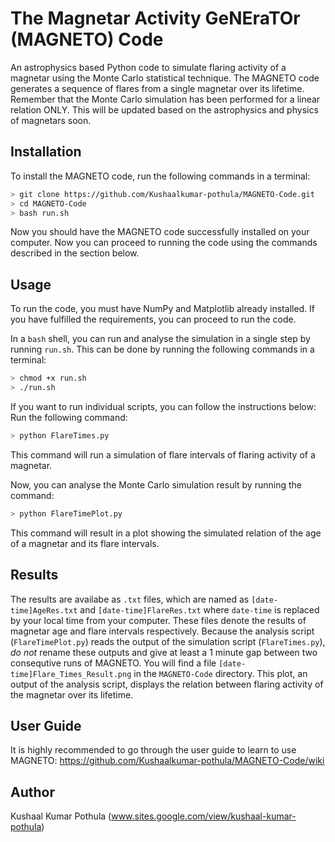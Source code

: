 # The Magnetar Activity GeNEraTOr (MAGNETO) Code
An astrophysics based Python code to simulate flaring activity of a magnetar using the Monte Carlo statistical technique. 
The MAGNETO code generates a sequence of flares from a single magnetar over its lifetime. Remember that the Monte Carlo simulation has been performed for a linear relation ONLY. This will be updated based on the astrophysics and physics of magnetars soon.


## Installation

To install the MAGNETO code, run the following commands in a terminal:
```bash
> git clone https://github.com/Kushaalkumar-pothula/MAGNETO-Code.git
> cd MAGNETO-Code
> bash run.sh
```
Now you should have the MAGNETO code successfully installed on your computer. Now you can proceed to running the code using the commands described in the section below.

## Usage
To run the code, you must have NumPy and Matplotlib already installed. 
If you have fulfilled the requirements, you can proceed to run the code.

In a ```bash``` shell, you can run and analyse the simulation in a single step by running ```run.sh```. This can be done by running the following commands in a terminal:
```bash
> chmod +x run.sh
> ./run.sh
```

If you want to run individual scripts, you can follow the instructions below:
Run the following command:
```bash
> python FlareTimes.py
```
This command  will run a simulation of flare intervals of flaring activity of a magnetar.

Now, you can analyse the Monte Carlo simulation result by running the command:
```bash
> python FlareTimePlot.py
```
This command will result in a plot showing the simulated relation of the age of a magnetar and its flare intervals.

## Results
The results are availabe as ```.txt``` files, which are named as ```[date-time]AgeRes.txt``` and ```[date-time]FlareRes.txt``` where ```date-time``` is replaced by your local time from your computer. These files denote the results of magnetar age and flare intervals respectively. Because the analysis script (```FlareTimePlot.py```) reads the output of the simulation script (```FlareTimes.py```), *do not* rename these outputs and give at least a 1 minute gap between two consequtive runs of MAGNETO.
You will find a file ```[date-time]Flare_Times_Result.png``` in the ```MAGNETO-Code``` directory. This plot, an output of the analysis script, displays the relation between flaring activity of the magnetar over its lifetime.

## User Guide
It is highly recommended to go through the user guide to learn to use MAGNETO: https://github.com/Kushaalkumar-pothula/MAGNETO-Code/wiki

## Author
Kushaal Kumar Pothula (www.sites.google.com/view/kushaal-kumar-pothula)
